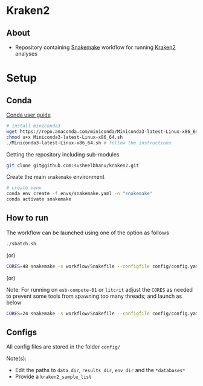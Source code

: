 # Kraken2

## About
- Repository containing [Snakemake](https://snakemake.readthedocs.io/en/stable/) workflow for running [Kraken2](https://ccb.jhu.edu/software/kraken/) analyses

# Setup

## Conda

[Conda user guide](https://docs.conda.io/projects/conda/en/latest/user-guide/index.html)

```bash
# install miniconda3
wget https://repo.anaconda.com/miniconda/Miniconda3-latest-Linux-x86_64.sh
chmod u+x Miniconda3-latest-Linux-x86_64.sh
./Miniconda3-latest-Linux-x86_64.sh # follow the instructions
```

Getting the repository including sub-modules
```bash
git clone git@github.com:susheelbhanu/kraken2.git
```

Create the main `snakemake` environment

```bash
# create venv
conda env create -f envs/snakemake.yaml -n "snakemake"
conda activate snakemake
```

## How to run

The workflow can be launched using one of the option as follows

```bash
./sbatch.sh
```

(or)

```bash
CORES=48 snakemake -s workflow/Snakefile --configfile config/config.yaml --use-conda --conda-prefix ${CONDA_PREFIX}/pipeline --cores $CORES -rpn
```
(or)

Note: For running on `esb-compute-01` or `litcrit`  adjust the `CORES` as needed to prevent some tools from spawning too many threads; and launch as below

```bash
CORES=24 snakemake -s workflow/Snakefile --configfile config/config.yaml --use-conda --conda-prefix ${CONDA_PREFIX}/pipeline --cores $CORES -rpn
```

## Configs

All config files are stored in the folder `config/`

Note(s): 
- Edit the paths to `data_dir`, `results_dir`, `env_dir` and the `*databases*`
- Provide a `kraken2_sample_list`

